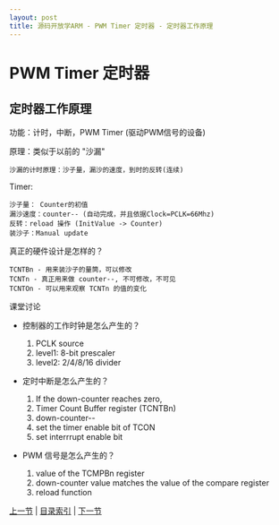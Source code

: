 ```yaml
---
layout: post
title: 源码开放学ARM - PWM Timer 定时器 - 定时器工作原理
---
```


# PWM Timer 定时器 #
## 定时器工作原理

功能：计时，中断，PWM Timer (驱动PWM信号的设备)

原理：类似于以前的 "沙漏"

	沙漏的计时原理：沙子量，漏沙的速度，到时的反转(连续)

Timer:	

	沙子量： Counter的初值
	漏沙速度：counter-- (自动完成，并且依据Clock=PCLK=66Mhz)
	反转：reload 操作 (InitValue -> Counter)
	装沙子：Manual update
	
真正的硬件设计是怎样的？

	TCNTBn - 用来装沙子的量筒，可以修改
	TCNTn - 真正用来做 counter--, 不可修改，不可见
	TCNTOn - 可以用来观察 TCNTn 的值的变化

课堂讨论
* 控制器的工作时钟是怎么产生的？  

	1) PCLK source  
	2) level1: 8-bit prescaler  
	3) level2: 2/4/8/16 divider  

* 定时中断是怎么产生的？  

	1) If the down-counter reaches zero,   
	2) Timer Count Buffer register (TCNTBn)  
	3) down-counter--  
	4) set the timer enable bit of TCON  
	5) set interrrupt enable bit  

* PWM 信号是怎么产生的？  

	1) value of the TCMPBn register  
	2) down-counter value matches the value of the compare register  
	3) reload function  



[上一节](chp9-4.html)  |  [目录索引](../index.html)  |  [下一节](chp10-2.html)
